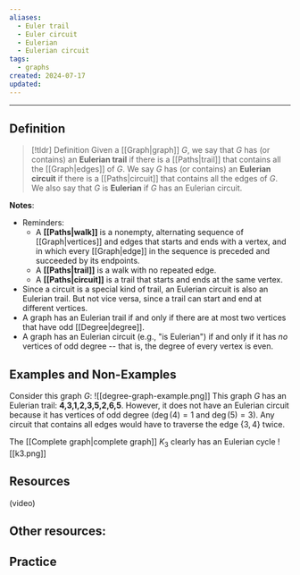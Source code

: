 ```yaml
---
aliases:
  - Euler trail
  - Euler circuit
  - Eulerian
  - Eulerian circuit
tags:
  - graphs
created: 2024-07-17
updated:
---
```

---
## Definition 

> [!tldr] Definition
> Given a [[Graph|graph]] $G$, we say that $G$ has (or contains) an **Eulerian trail** if there is a [[Paths|trail]] that contains all the [[Graph|edges]] of $G$. We say $G$ has (or contains) an **Eulerian circuit** if there is a [[Paths|circuit]] that contains all the edges of $G$. We also say that $G$ is **Eulerian** if $G$ has an Eulerian circuit. 

**Notes**: 
- Reminders: 
	- A **[[Paths|walk]]** is a nonempty, alternating sequence of [[Graph|vertices]] and edges that starts and ends with a vertex, and in which every [[Graph|edge]] in the sequence is preceded and succeeded by its endpoints.
	- A **[[Paths|trail]]** is a walk with no repeated edge.
	- A **[[Paths|circuit]]** is a trail that starts and ends at the same vertex. 
- Since a circuit is a special kind of trail, an Eulerian circuit is also an Eulerian trail. But not vice versa, since a trail can start and end at different vertices. 
- A graph has an Eulerian trail if and only if there are at most two vertices that have odd [[Degree|degree]]. 
- A graph has an Eulerian circuit (e.g., "is Eulerian") if and only if it has *no* vertices of odd degree -- that is, the degree of every vertex is even. 

## Examples and Non-Examples

Consider this graph $G$: 
![[degree-graph-example.png]]
This graph $G$ has an Eulerian trail: **4,3,1,2,3,5,2,6,5**. However, it does not have an Eulerian circuit because it has vertices of odd degree ($\deg(4) = 1$ and $\deg(5) = 3$). Any circuit that contains all edges would have to traverse the edge $\{3,4\}$ twice. 

The [[Complete graph|complete graph]] $K_3$ clearly has an Eulerian cycle 
![[k3.png]]

## Resources 

(video)

Other resources: 
- 

## Practice 
